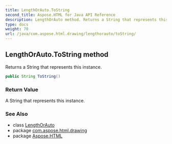 ```yaml
---
title: LengthOrAuto.ToString
second_title: Aspose.HTML for Java API Reference
description: LengthOrAuto method. Returns a String that represents this instance
type: docs
weight: 70
url: /java/com.aspose.html.drawing/lengthorauto/toString/
---
```

## LengthOrAuto.ToString method

Returns a String that represents this instance.

```java
public String ToString()
```

### Return Value

A String that represents this instance.

### See Also

* class [LengthOrAuto](../)
* package [com.aspose.html.drawing](../../lengthorauto/)
* package [Aspose.HTML](../../../)
